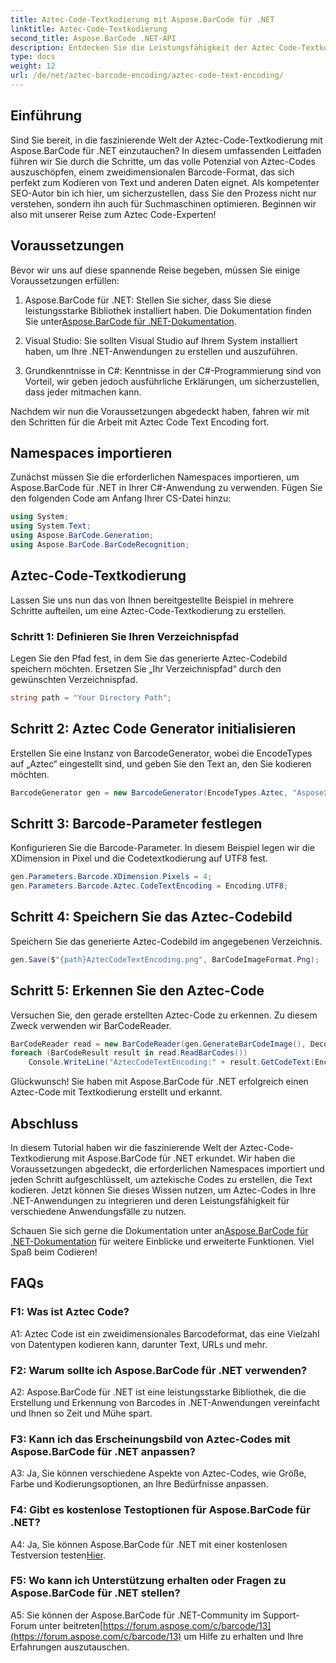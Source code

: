 ```yaml
---
title: Aztec-Code-Textkodierung mit Aspose.BarCode für .NET
linktitle: Aztec-Code-Textkodierung
second_title: Aspose.BarCode .NET-API
description: Entdecken Sie die Leistungsfähigkeit der Aztec Code-Textkodierung mit Aspose.BarCode für .NET. Erfahren Sie, wie Sie Aztec-Codes in Ihren .NET-Anwendungen erstellen und erkennen.
type: docs
weight: 12
url: /de/net/aztec-barcode-encoding/aztec-code-text-encoding/
---
```

## Einführung

Sind Sie bereit, in die faszinierende Welt der Aztec-Code-Textkodierung mit Aspose.BarCode für .NET einzutauchen? In diesem umfassenden Leitfaden führen wir Sie durch die Schritte, um das volle Potenzial von Aztec-Codes auszuschöpfen, einem zweidimensionalen Barcode-Format, das sich perfekt zum Kodieren von Text und anderen Daten eignet. Als kompetenter SEO-Autor bin ich hier, um sicherzustellen, dass Sie den Prozess nicht nur verstehen, sondern ihn auch für Suchmaschinen optimieren. Beginnen wir also mit unserer Reise zum Aztec Code-Experten!

## Voraussetzungen

Bevor wir uns auf diese spannende Reise begeben, müssen Sie einige Voraussetzungen erfüllen:

1.  Aspose.BarCode für .NET: Stellen Sie sicher, dass Sie diese leistungsstarke Bibliothek installiert haben. Die Dokumentation finden Sie unter[Aspose.BarCode für .NET-Dokumentation](https://reference.aspose.com/barcode/net/).

2. Visual Studio: Sie sollten Visual Studio auf Ihrem System installiert haben, um Ihre .NET-Anwendungen zu erstellen und auszuführen.

3. Grundkenntnisse in C#: Kenntnisse in der C#-Programmierung sind von Vorteil, wir geben jedoch ausführliche Erklärungen, um sicherzustellen, dass jeder mitmachen kann.

Nachdem wir nun die Voraussetzungen abgedeckt haben, fahren wir mit den Schritten für die Arbeit mit Aztec Code Text Encoding fort.

## Namespaces importieren

Zunächst müssen Sie die erforderlichen Namespaces importieren, um Aspose.BarCode für .NET in Ihrer C#-Anwendung zu verwenden. Fügen Sie den folgenden Code am Anfang Ihrer CS-Datei hinzu:

```csharp
using System;
using System.Text;
using Aspose.BarCode.Generation;
using Aspose.BarCode.BarCodeRecognition;
```

## Aztec-Code-Textkodierung

Lassen Sie uns nun das von Ihnen bereitgestellte Beispiel in mehrere Schritte aufteilen, um eine Aztec-Code-Textkodierung zu erstellen.

### Schritt 1: Definieren Sie Ihren Verzeichnispfad

Legen Sie den Pfad fest, in dem Sie das generierte Aztec-Codebild speichern möchten. Ersetzen Sie „Ihr Verzeichnispfad“ durch den gewünschten Verzeichnispfad.

```csharp
string path = "Your Directory Path";
```

## Schritt 2: Aztec Code Generator initialisieren

Erstellen Sie eine Instanz von BarcodeGenerator, wobei die EncodeTypes auf „Aztec“ eingestellt sind, und geben Sie den Text an, den Sie kodieren möchten.

```csharp
BarcodeGenerator gen = new BarcodeGenerator(EncodeTypes.Aztec, "Aspose常に先を行く");
```

## Schritt 3: Barcode-Parameter festlegen

Konfigurieren Sie die Barcode-Parameter. In diesem Beispiel legen wir die XDimension in Pixel und die Codetextkodierung auf UTF8 fest.

```csharp
gen.Parameters.Barcode.XDimension.Pixels = 4;
gen.Parameters.Barcode.Aztec.CodeTextEncoding = Encoding.UTF8;
```

## Schritt 4: Speichern Sie das Aztec-Codebild

Speichern Sie das generierte Aztec-Codebild im angegebenen Verzeichnis.

```csharp
gen.Save($"{path}AztecCodeTextEncoding.png", BarCodeImageFormat.Png);
```

## Schritt 5: Erkennen Sie den Aztec-Code

Versuchen Sie, den gerade erstellten Aztec-Code zu erkennen. Zu diesem Zweck verwenden wir BarCodeReader.

```csharp
BarCodeReader read = new BarCodeReader(gen.GenerateBarCodeImage(), DecodeType.Aztec);
foreach (BarCodeResult result in read.ReadBarCodes())
    Console.WriteLine("AztecCodeTextEncoding:" + result.GetCodeText(Encoding.UTF8));
```

Glückwunsch! Sie haben mit Aspose.BarCode für .NET erfolgreich einen Aztec-Code mit Textkodierung erstellt und erkannt.

## Abschluss

In diesem Tutorial haben wir die faszinierende Welt der Aztec-Code-Textkodierung mit Aspose.BarCode für .NET erkundet. Wir haben die Voraussetzungen abgedeckt, die erforderlichen Namespaces importiert und jeden Schritt aufgeschlüsselt, um aztekische Codes zu erstellen, die Text kodieren. Jetzt können Sie dieses Wissen nutzen, um Aztec-Codes in Ihre .NET-Anwendungen zu integrieren und deren Leistungsfähigkeit für verschiedene Anwendungsfälle zu nutzen.

 Schauen Sie sich gerne die Dokumentation unter an[Aspose.BarCode für .NET-Dokumentation](https://reference.aspose.com/barcode/net/) für weitere Einblicke und erweiterte Funktionen. Viel Spaß beim Codieren!

## FAQs

### F1: Was ist Aztec Code?

A1: Aztec Code ist ein zweidimensionales Barcodeformat, das eine Vielzahl von Datentypen kodieren kann, darunter Text, URLs und mehr.

### F2: Warum sollte ich Aspose.BarCode für .NET verwenden?

A2: Aspose.BarCode für .NET ist eine leistungsstarke Bibliothek, die die Erstellung und Erkennung von Barcodes in .NET-Anwendungen vereinfacht und Ihnen so Zeit und Mühe spart.

### F3: Kann ich das Erscheinungsbild von Aztec-Codes mit Aspose.BarCode für .NET anpassen?

A3: Ja, Sie können verschiedene Aspekte von Aztec-Codes, wie Größe, Farbe und Kodierungsoptionen, an Ihre Bedürfnisse anpassen.

### F4: Gibt es kostenlose Testoptionen für Aspose.BarCode für .NET?

 A4: Ja, Sie können Aspose.BarCode für .NET mit einer kostenlosen Testversion testen[Hier](https://releases.aspose.com/).

### F5: Wo kann ich Unterstützung erhalten oder Fragen zu Aspose.BarCode für .NET stellen?

 A5: Sie können der Aspose.BarCode für .NET-Community im Support-Forum unter beitreten[https://forum.aspose.com/c/barcode/13](https://forum.aspose.com/c/barcode/13) um Hilfe zu erhalten und Ihre Erfahrungen auszutauschen.